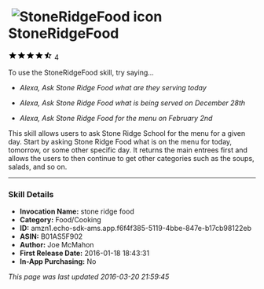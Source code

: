 # &nbsp;<img src="https://github.com/dale3h/alexa-skills-list/raw/master/skills/stoneridgefood/B01AS5F902/app_icon" alt="StoneRidgeFood icon" width="36"> StoneRidgeFood
![4.5 stars](../../../images/ic_star_black_18dp_1x.png)![4.5 stars](../../../images/ic_star_black_18dp_1x.png)![4.5 stars](../../../images/ic_star_black_18dp_1x.png)![4.5 stars](../../../images/ic_star_black_18dp_1x.png)![4.5 stars](../../../images/ic_star_half_black_18dp_1x.png) 4

To use the StoneRidgeFood skill, try saying...

* *Alexa, Ask Stone Ridge Food what are they serving today*

* *Alexa, Ask Stone Ridge Food what is being served on December 28th*

* *Alexa, Ask Stone Ridge Food for the menu on February 2nd*

This skill allows users to ask Stone Ridge School for the menu for a given day.  Start by asking Stone Ridge Food what is on the menu for today, tomorrow, or some other specific day.  It returns the main entrees first and allows the users to then continue to get other categories such as the soups, salads, and so on.

***

### Skill Details

* **Invocation Name:** stone ridge food
* **Category:** Food/Cooking
* **ID:** amzn1.echo-sdk-ams.app.f6f4f385-5119-4bbe-847e-b17cb98122eb
* **ASIN:** B01AS5F902
* **Author:** Joe McMahon
* **First Release Date:** 2016-01-18 18:43:31
* **In-App Purchasing:** No

*This page was last updated 2016-03-20 21:59:45*
